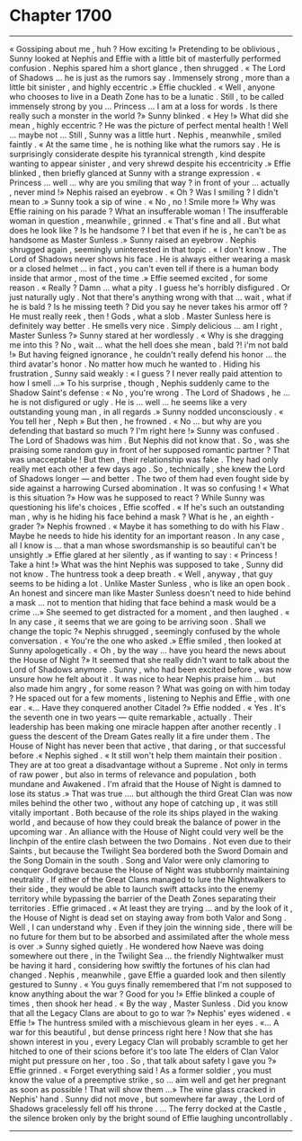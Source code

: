 
# Chapter 1700


---

« Gossiping about me , huh ? How exciting !»
Pretending to be oblivious , Sunny looked at Nephis and Effie with a little bit of masterfully performed confusion .
Nephis spared him a short glance , then shrugged .
« The Lord of Shadows … he is just as the rumors say . Immensely strong , more than a little bit sinister , and highly eccentric .»
Effie chuckled .
« Well , anyone who chooses to live in a Death Zone has to be a lunatic . Still , to be called immensely strong by you … Princess … I am at a loss for words . Is there really such a monster in the world ?»
Sunny blinked .
« Hey !»
What did she mean , highly eccentric ? He was the picture of perfect mental health !
Well … maybe not …
Still , Sunny was a little hurt .
Nephis , meanwhile , smiled faintly .
« At the same time , he is nothing like what the rumors say . He is surprisingly considerate despite his tyrannical strength , kind despite wanting to appear sinister , and very shrewd despite his eccentricity .»
Effie blinked , then briefly glanced at Sunny with a strange expression .
« Princess … well … why are you smiling that way ? in front of your … actually , never mind !»
Nephis raised an eyebrow .
« Oh ? Was I smiling ? I didn't mean to .»
Sunny took a sip of wine .
« No , no ! Smile more !»
Why was Effie raining on his parade ? What an insufferable woman !
The insufferable woman in question , meanwhile , grinned .
« That's fine and all . But what does he look like ? Is he handsome ? I bet that even if he is , he can't be as handsome as Master Sunless .»
Sunny raised an eyebrow .
Nephis shrugged again , seemingly uninterested in that topic .
« I don't know . The Lord of Shadows never shows his face . He is always either wearing a mask or a closed helmet … in fact , you can't even tell if there is a human body inside that armor , most of the time .»
Effie seemed excited , for some reason .
« Really ? Damn … what a pity . I guess he's horribly disfigured . Or just naturally ugly . Not that there's anything wrong with that … wait , what if he is bald ? Is he missing teeth ? Did you say he never takes his armor off ? He must really reek , then ! Gods , what a slob . Master Sunless here is definitely way better . He smells very nice . Simply delicious … am I right , Master Sunless ?»
Sunny stared at her wordlessly .
« Why is she dragging me into this ? No , wait … what the hell does she mean , bald ?! i'm not bald !»
But having feigned ignorance , he couldn't really defend his honor …
the third avatar's honor .
No matter how much he wanted to .
Hiding his frustration , Sunny said weakly :
« I guess ? I never really paid attention to how I smell …»
To his surprise , though , Nephis suddenly came to the Shadow Saint's defense :
« No , you're wrong . The Lord of Shadows , he … he is not disfigured or ugly . He is … well … he seems like a very outstanding young man , in all regards .»
Sunny nodded unconsciously .
« You tell her , Neph »
But then , he frowned .
« No … but why are you defending that bastard so much ? I'm right here !»
Sunny was confused .
The Lord of Shadows was him . But Nephis did not know that . So , was she praising some random guy in front of her supposed romantic partner ? That was unacceptable !
But then , their relationship was fake . They had only really met each other a few days ago . So , technically , she knew the Lord of Shadows longer — and better . The two of them had even fought side by side against a harrowing Cursed abomination .
It was so confusing !
« What is this situation ?»
How was he supposed to react ?
While Sunny was questioning his life's choices , Effie scoffed .
« If he's such an outstanding man , why is he hiding his face behind a mask ? What is he , an eighth - grader ?»
Nephis frowned .
« Maybe it has something to do with his Flaw . Maybe he needs to hide his identity for an important reason . In any case , all I know is … that a man whose swordsmanship is so beautiful can't be unsightly .»
Effie glared at her silently , as if wanting to say :
« Princess ! Take a hint !»
What was the hint Nephis was supposed to take , Sunny did not know .
The huntress took a deep breath .
« Well , anyway , that guy seems to be hiding a lot . Unlike Master Sunless , who is like an open book . An honest and sincere man like Master Sunless doesn't need to hide behind a mask … not to mention that hiding that face behind a mask would be a crime …»
She seemed to get distracted for a moment , and then laughed .
« In any case , it seems that we are going to be arriving soon . Shall we change the topic ?« Nephis shrugged , seemingly confused by the whole conversation .
« You're the one who asked .»
Effie smiled , then looked at Sunny apologetically .
« Oh , by the way … have you heard the news about the House of Night ?»
It seemed that she really didn't want to talk about the Lord of Shadows anymore .
Sunny , who had been excited before , was now unsure how he felt about it . It was nice to hear Nephis praise him … but also made him angry , for some reason ? What was going on with him today ?
He spaced out for a few moments , listening to Nephis and Effie , with one ear .
«… Have they conquered another Citadel ?»
Effie nodded .
« Yes . It's the seventh one in two years — quite remarkable , actually .
Their leadership has been making one miracle happen after another recently . I guess the descent of the Dream Gates really lit a fire under them . The House of Night has never been that active , that daring , or that successful before .«
Nephis sighed .
« It still won't help them maintain their position . They are at too great a disadvantage without a Supreme . Not only in terms of raw power , but also in terms of relevance and population , both mundane and Awakened . I'm afraid that the House of Night is damned to lose its status .»
That was true …. but although the third Great Clan was now miles behind the other two , without any hope of catching up , it was still vitally important . Both because of the role its ships played in the waking world , and because of how they could break the balance of power in the upcoming war .
An alliance with the House of Night could very well be the linchpin of the entire clash between the two Domains . Not even due to their Saints , but because the Twilight Sea bordered both the Sword Domain and the Song Domain in the south .
Song and Valor were only clamoring to conquer Godgrave because the House of Night was stubbornly maintaining neutrality . If either of the Great Clans managed to lure the Nightwalkers to their side , they would be able to launch swift attacks into the enemy territory while bypassing the barrier of the Death Zones separating their territories .
Effie grimaced .
« At least they are trying … and by the look of it , the House of Night is dead set on staying away from both Valor and Song . Well , I can understand why . Even if they join the winning side , there will be no future for them but to be absorbed and assimilated after the whole mess is over .»
Sunny sighed quietly .
He wondered how Naeve was doing somewhere out there , in the Twilight Sea … the friendly Nightwalker must be having it hard , considering how swiftly the fortunes of his clan had changed .
Nephis , meanwhile , gave Effie a guarded look and then silently gestured to Sunny .
« You guys finally remembered that I'm not supposed to know anything about the war ? Good for you !»
Effie blinked a couple of times , then shook her head .
« By the way , Master Sunless . Did you know that all the Legacy Clans are about to go to war ?»
Nephis' eyes widened .
« Effie !»
The huntress smiled with a mischievous gleam in her eyes .
«… A war for this beautiful , but dense princess right here ! Now that she has shown interest in you , every Legacy Clan will probably scramble to get her hitched to one of their scions before it's too late The elders of Clan Valor might put pressure on her , too . So , that talk about safety I gave you ?»
Effie grinned .
« Forget everything said ! As a former soldier , you must know the value of a preemptive strike , so … aim well and get her pregnant as soon as possible ! That will show them …»
The wine glass cracked in Nephis' hand .
Sunny did not move , but somewhere far away , the Lord of Shadows gracelessly fell off his throne .
… The ferry docked at the Castle , the silence broken only by the bright sound of Effie laughing uncontrollably .

---

